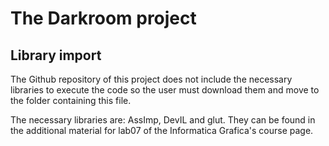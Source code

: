 # The Darkroom project

## Library import

The Github repository of this project does not include the necessary libraries to execute the code so the user must download them
and move to the folder containing this file.

The necessary libraries are: AssImp, DevIL and glut. They can be found in the additional material for lab07 of the Informatica Grafica's course page.